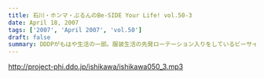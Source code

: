 ```yaml
---
title: 石川・ホンマ・ぶるんのBe-SIDE Your Life! vol.50-3
date: April 18, 2007
tags: ['2007', 'April 2007', 'vol.50']
draft: false
summary: DDDPがもはや生活の一部。服装生活の先発ローテーション入りをしているビーサイ軍団。我々に街で声をかけるのは御法度！？ですが、DDDPを着ている輩を街頭でみかけたらトモダチの輪が広がるかもね！声かけちゃう？？あれっ！ホンマさんの風体が・・・このご報告は来週また！NAMAE
---
```


http://project-phi.ddo.jp/ishikawa/ishikawa050_3.mp3
